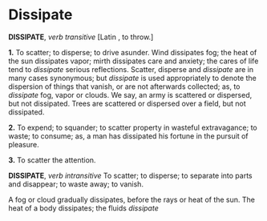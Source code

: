# Dissipate

**DISSIPATE**, _verb transitive_ \[Latin , to throw.\]

**1.** To scatter; to disperse; to drive asunder. Wind dissipates fog; the heat of the sun dissipates vapor; mirth dissipates care and anxiety; the cares of life tend to _dissipate_ serious reflections. Scatter, disperse and _dissipate_ are in many cases synonymous; but _dissipate_ is used appropriately to denote the dispersion of things that vanish, or are not afterwards collected; as, to _dissipate_ fog, vapor or clouds. We say, an army is scattered or dispersed, but not dissipated. Trees are scattered or dispersed over a field, but not dissipated.

**2.** To expend; to squander; to scatter property in wasteful extravagance; to waste; to consume; as, a man has dissipated his fortune in the pursuit of pleasure.

**3.** To scatter the attention.

**DISSIPATE**, _verb intransitive_ To scatter; to disperse; to separate into parts and disappear; to waste away; to vanish.

A fog or cloud gradually dissipates, before the rays or heat of the sun. The heat of a body dissipates; the fluids _dissipate_